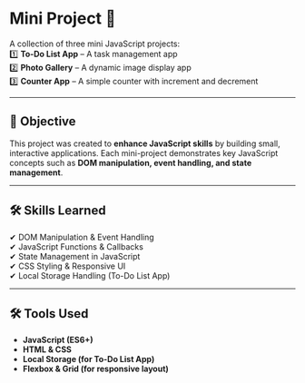 # **Mini Project** 🚀  

A collection of three mini JavaScript projects:  
1️⃣ **To-Do List App** – A task management app  
2️⃣ **Photo Gallery** – A dynamic image display app  
3️⃣ **Counter App** – A simple counter with increment and decrement  

---

## **📌 Objective**  
This project was created to **enhance JavaScript skills** by building small, interactive applications. Each mini-project demonstrates key JavaScript concepts such as **DOM manipulation, event handling, and state management**.

---

## **🛠 Skills Learned**  

✔ DOM Manipulation & Event Handling  
✔ JavaScript Functions & Callbacks  
✔ State Management in JavaScript  
✔ CSS Styling & Responsive UI  
✔ Local Storage Handling (To-Do List App)  

---

## **🛠 Tools Used**  

- **JavaScript (ES6+)**  
- **HTML & CSS**  
- **Local Storage (for To-Do List App)**  
- **Flexbox & Grid (for responsive layout)**  




